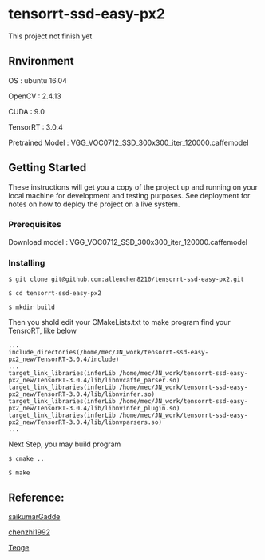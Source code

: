 # tensorrt-ssd-easy-px2 

This project not finish yet


## Rnvironment

OS : ubuntu 16.04

OpenCV : 2.4.13

CUDA : 9.0

TensorRT : 3.0.4

Pretrained Model : VGG_VOC0712_SSD_300x300_iter_120000.caffemodel 



## Getting Started

These instructions will get you a copy of the project up and running on your local machine for development and testing purposes. See deployment for notes on how to deploy the project on a live system.

### Prerequisites
Download model : VGG_VOC0712_SSD_300x300_iter_120000.caffemodel 

### Installing
```
$ git clone git@github.com:allenchen8210/tensorrt-ssd-easy-px2.git

$ cd tensorrt-ssd-easy-px2

$ mkdir build 
```
Then you shold edit your CMakeLists.txt to make program find  your TensroRT, like below
```
...
include_directories(/home/mec/JN_work/tensorrt-ssd-easy-px2_new/TensorRT-3.0.4/include)
...
target_link_libraries(inferLib /home/mec/JN_work/tensorrt-ssd-easy-px2_new/TensorRT-3.0.4/lib/libnvcaffe_parser.so)
target_link_libraries(inferLib /home/mec/JN_work/tensorrt-ssd-easy-px2_new/TensorRT-3.0.4/lib/libnvinfer.so)
target_link_libraries(inferLib /home/mec/JN_work/tensorrt-ssd-easy-px2_new/TensorRT-3.0.4/lib/libnvinfer_plugin.so)
target_link_libraries(inferLib /home/mec/JN_work/tensorrt-ssd-easy-px2_new/TensorRT-3.0.4/lib/libnvparsers.so)
...
```
Next Step, you  may build program 
```
$ cmake ..

$ make 
```

## Reference:

[saikumarGadde](https://github.com/saikumarGadde/tensorrt-ssd-easy)

[chenzhi1992](https://github.com/chenzhi1992/TensorRT-SSD)

[Teoge](https://github.com/Teoge/tensorrt-ssd-easy)
